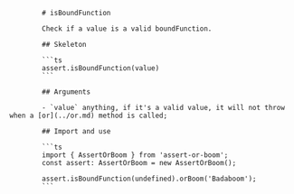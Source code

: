             # isBoundFunction

            Check if a value is a valid boundFunction.

            ## Skeleton

            ```ts
            assert.isBoundFunction(value)
            ```

            ## Arguments

            - `value` anything, if it's a valid value, it will not throw when a [or](../or.md) method is called;

            ## Import and use

            ```ts
            import { AssertOrBoom } from 'assert-or-boom';
            const assert: AssertOrBoom = new AssertOrBoom();

            assert.isBoundFunction(undefined).orBoom('Badaboom');
            ```
